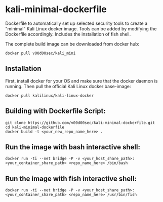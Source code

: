 # kali-minimal-dockerfile
Dockerfile to automatically set up selected security tools to create a "minimal" Kali Linux docker image. Tools can be added by modifying the Dockerfile accordingly. Includes the installation of fish shell. 

The complete build image can be downloaded from docker hub:
```
docker pull v00d00sec/kali_mini
```
## Installation
First, install docker for your OS and make sure that the docker daemon is running. Then pull the official Kali Linux docker base-image:
```
docker pull kalilinux/kali-linux-docker
```
## Building with Dockerfile Script:
```
git clone https://github.com/v00d00sec/kali-minimal-dockerfile.git
cd kali-minimal-dockerfile
docker build -t <your_new_repo_name_here> .
```
## Run the image with bash interactive shell:
```
docker run -ti --net bridge -P -v <your_host_share_path>:<your_container_share_path> <repo_name_here> /bin/bash
```
## Run the image with fish interactive shell:
```
docker run -ti --net bridge -P -v <your_host_share_path>:<your_container_share_path> <repo_name_here> /usr/bin/fish
```

